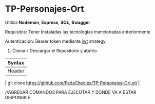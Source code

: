 # TP-Personajes-Ort
Utiliza **Nodemon**, **Express**, **SQL**, **Swagger**

Requisitos: Tener Instaladas las tecnologias mencionadas anteriormente

Autenticacion: Bearer token mediante [jwt](https://jwt.io/) strategy.  

1. Clonar / Descargar el Repositorio y abrirlo
   
| Syntax      |
| :---        |
| Header      |


| git clone https://github.com/FedeChediex/TP-Personajes-Ort.git |

//AGREGAR COMANDOS PARA EJECUTAR Y DONDE VA A ESTAR DISPONIBLE
	

